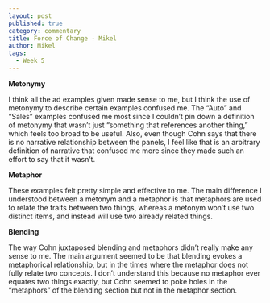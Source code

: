 ```yaml
---
layout: post
published: true
category: commentary
title: Force of Change - Mikel
author: Mikel
tags:
  - Week 5
---
```

**Metonymy**

I think all the ad examples given made sense to me, but I think the use of metonymy to describe certain examples confused me. The “Auto” and “Sales” examples confused me most since I couldn’t pin down a definition of metonymy that wasn’t just “something that references another thing,” which feels too broad to be useful. Also, even though Cohn says that there is no narrative relationship between the panels, I feel like that is an arbitrary definition of narrative that confused me more since they made such an effort to say that it wasn’t.

**Metaphor**

These examples felt pretty simple and effective to me. The main difference I understood between a metonym and a metaphor is that metaphors are used to relate the traits between two things, whereas a metonym won’t use two distinct items, and instead will use two already related things.

**Blending**

The way Cohn juxtaposed blending and metaphors didn’t really make any sense to me. The main argument seemed to be that blending evokes a metaphorical relationship, but in the times where the metaphor does not fully relate two concepts. I don’t understand this because no metaphor ever equates two things exactly, but Cohn seemed to poke holes in the “metaphors” of the blending section but not in the metaphor section. 

